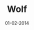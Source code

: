 ---
title: Wolf
url: wolf
comments: false
layout: photo
categories: [photos]
imageurl: http://farm4.staticflickr.com/3714/12248528065_aad347acbb_h.jpg
flickrurl: http://www.flickr.com/photos/paulmmay/12248528065/
date: 01-02-2014
caption: Wolf  
---